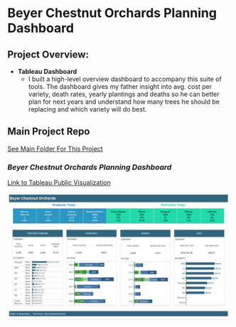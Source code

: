 
# Beyer Chestnut Orchards Planning Dashboard

## Project Overview:

- **Tableau Dashboard**
  - I built a high-level overview dashboard to accompany this suite of tools.  The dashboard gives my father insight into avg. cost per variety, death rates, yearly plantings and deaths so he can better plan for next years and understand how many trees he should be replacing and which variety will do best.
  
## Main Project Repo
[See Main Folder For This Project](https://github.com/abrambeyer/Beyer_Chestnut_Orchard_Project)  
 
### ***Beyer Chestnut Orchards Planning Dashboard***
[Link to Tableau Public Visualization](https://public.tableau.com/profile/abrambeyer#!/vizhome/BeyerChestnutOrchardsPlanningDashboard/BeyerChestnutOrchardsMain)  

<img src="https://github.com/abrambeyer/Beyer_Chestnut_Orchard_Project/blob/main/beyer_chestnut_orchards_planning_dashboard_gif.gif" width="500">
  
